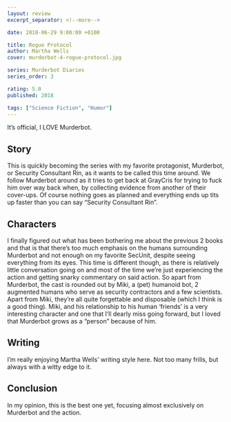 ```yaml
---
layout: review
excerpt_separator: <!--more-->

date: 2018-06-29 9:00:00 +0100

title: Rogue Protocol
author: Martha Wells
cover: murderbot-4-rogue-protocol.jpg

series: Murderbot Diaries
series_order: 3

rating: 5.0
published: 2018

tags: ["Science Fiction", "Humor"]
---
```


It’s official, I LOVE Murderbot.

<!--more-->

## Story

This is quickly becoming the series with my favorite protagonist, Murderbot, or Security Consultant Rin, as it wants to be called this time around. We follow Murderbot around as it tries to get back at GrayCris for trying to fuck him over way back when, by collecting evidence from another of their cover-ups. Of course nothing goes as planned and everything ends up tits up faster than you can say “Security Consultant Rin”.

## Characters

I finally figured out what has been bothering me about the previous 2 books and that is that there’s too much emphasis on the humans surrounding Murderbot and not enough on my favorite SecUnit, despite seeing everything from its eyes. This time is different though, as there is relatively little conversation going on and most of the time we’re just experiencing the action and getting snarky commentary on said action. So apart from Murderbot, the cast is rounded out by Miki, a (pet) humanoid bot, 2 augmented humans who serve as security contractors and a few scientists. Apart from Miki, they’re all quite forgettable and disposable (which I think is a good thing). Miki, and his relationship to his human ‘friends’ is a very interesting character and one that I’ll dearly miss going forward, but I loved that Murderbot grows as a “person” because of him.

## Writing

I’m really enjoying Martha Wells’ writing style here. Not too many frills, but always with a witty edge to it.

## Conclusion

In my opinion, this is the best one yet, focusing almost exclusively on Murderbot and the action.